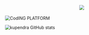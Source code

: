 <h1 align="center" style="color: gold;">
    <img src="https://readme-typing-svg.herokuapp.com/?font=Righteous&size=35&color=white&center=true&vCenter=true&width=800&height=70&duration=7000&lines=Hi+There!+👋:+welcome+to+the+world+of+coding;+I'm+Kupendra!;" />
</h1>

![CodING PLATFORM](https://github.com/kupendrav/kupendrav/assets/93828746/0e0405de-5333-43a4-a6e1-57bc34699ee4)

![kupendra GitHub stats](https://github-readme-stats.vercel.app/api?username=kupendrav&show_icons=true&theme=transparent)
